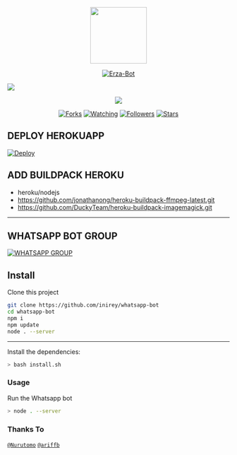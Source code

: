 <p align="center"><img src="https://encrypted-tbn0.gstatic.com/images?q=tbn:ANd9GcTm_viVue7cigCbzc_puEEqJzzzImgaIyviKg&usqp=CAU" width="128" height="128"/>
</p>
<!-- <img src="https://raw.githubusercontent.com/MRHRTZ/DGC-ChatBotV3/main/media/img/dgc.jpg" width="128" height="128"/> -->
<p align="center">
</p>
<p align="center">
<a href="#"><img title="Erza-Bot" src="https://img.shields.io/badge/Erza Bot-green?colorA=%23ff0000&colorB=%23017e40&style=for-the-badge"></a>
</p>
<a href="//github.com/inirey"><img src="https://img.shields.io/badge/Author-Rey-red.svg?style=for-the-badge&logo=github"/><a/>
</p>
<p align="center">
<a href="https://javascript.com"><img src="https://img.shields.io/badge/Made%20With-javascript-cyan.svg?style=for-the-badge&logo=javascript"/><a/>
</p>
<p align="center">
<a href="https://github.com/inirey/whatsapp-bot/network/members"><img title="Forks" src="https://img.shields.io/github/forks/inirey/whatsapp-bot?color=red&style=flat-square"></a>
<a href="https://github.com/inirey/whatsapp-bot/watchers"><img title="Watching" src="https://img.shields.io/github/watchers/inirey/whatsapp-bot?label=Watchers&color=blue&style=flat-square"></a>
<a href="https://github.com/inirey/whatsapp-bot"><img title="Followers" src="https://img.shields.io/github/followers/inirey?color=blue&style=flat-square"></a>
<a href="https://github.com/inirey/whatsapp-bot/stargazers/"><img title="Stars" src="https://img.shields.io/github/stars/inirey/whatsapp-bot?color=red&style=flat-square"></a>
</p>

## DEPLOY HEROKUAPP
[![Deploy](https://www.herokucdn.com/deploy/button.svg)](https://heroku.com/deploy?template=https://github.com/inirey/whatsapp-bot/)

## ADD BUILDPACK HEROKU
* heroku/nodejs
* https://github.com/jonathanong/heroku-buildpack-ffmpeg-latest.git
* https://github.com/DuckyTeam/heroku-buildpack-imagemagick.git

---------

## WHATSAPP BOT GROUP
<a href="https://chat.whatsapp.com/D7L8NP2Vnz7Eplx4OAvZdP"><img title="WHATSAPP GROUP" src="https://img.shields.io/badge/Whatsapp Group-green?colorA=%23ff0000&colorB=%23017e40&style=for-the-badge"></a>

## Install
Clone this project

```bash
git clone https://github.com/inirey/whatsapp-bot
cd whatsapp-bot
npm i
npm update
node . --server
```

---------

Install the dependencies:

```bash
> bash install.sh
```

### Usage
Run the Whatsapp bot

```bash
> node . --server
```

### Thanks To 
[`@Nurutomo`](https://github.com/Nurutomo)
[`@ariffb`](https://github.com/ariffb25)
